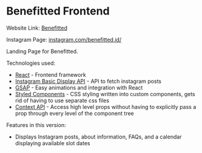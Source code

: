 # Benefitted Frontend

Website Link: [Benefitted](https://benefitted.onrender.com)

Instagram Page: [instagram.com/benefitted.id/](https://www.instagram.com/benefitted.id/)

Landing Page for Benefitted.

Technologies used:

- [React](https://reactjs.org/) - Frontend framework
- [Instagram Basic Display API](https://developers.facebook.com/docs/instagram-basic-display-api/) - API to fetch instagram posts
- [GSAP](https://greensock.com/gsap/) - Easy animations and integration with React
- [Styled Components](https://styled-components.com/) - CSS styling written into custom components, gets rid of having to use separate css files
- [Context API](https://reactjs.org/docs/context.html) - Access high level props without having to explicitly pass a prop through every level of the component tree

Features in this version:

- Displays Instagram posts, about information, FAQs, and a calendar displaying available slot dates